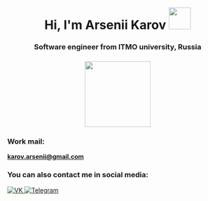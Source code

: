 
<h1 align="center">Hi, I'm Arsenii Karov
<img src="https://media.tenor.com/iFDwLrcR5IMAAAAi/kolobok-gg.gif" height="50" /></h1>
<h3 align="center">Software engineer from ITMO university, Russia</h3>
<h3 align="center"><img src="https://itmo.ru/file/pages/213/logo_na_plashke_russkiy_belyy.png" height="150" /></h3>

### Work mail:
**karov.arsenii@gmail.com**
 
### You can also contact me in social media:

<a href="https://vk.com/viperdish72">
   <img top="0" src="https://img.shields.io/badge/VK-%231572B6.svg?style=for-the-badge&logo=Vk&logoColor=white" alt="VK" target="_blank" margin-left="10px">
</a>
<a href="https://t.me/Magatron72">
   <img top="0" src="https://img.shields.io/badge/telegram-%2320232a.svg?style=for-the-badge&logo=Telegram&logoColor=white" alt="Telegram" target="_blank" margin-left="10px">
</a>
